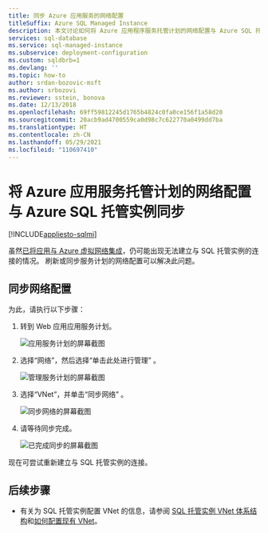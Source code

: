 ```yaml
---
title: 同步 Azure 应用服务的网络配置
titleSuffix: Azure SQL Managed Instance
description: 本文讨论如何将 Azure 应用程序服务托管计划的网络配置与 Azure SQL 托管实例同步。
services: sql-database
ms.service: sql-managed-instance
ms.subservice: deployment-configuration
ms.custom: sqldbrb=1
ms.devlang: ''
ms.topic: how-to
author: srdan-bozovic-msft
ms.author: srbozovi
ms.reviewer: sstein, bonova
ms.date: 12/13/2018
ms.openlocfilehash: 69ff59812245d1765b4824c0fa0ce156f1a58d20
ms.sourcegitcommit: 20acb9ad4700559ca0d98c7c622770a0499dd7ba
ms.translationtype: HT
ms.contentlocale: zh-CN
ms.lasthandoff: 05/29/2021
ms.locfileid: "110697410"
---
```

# <a name="sync-networking-configuration-for-azure-app-service-hosting-plan-with-azure-sql-managed-instance"></a>将 Azure 应用服务托管计划的网络配置与 Azure SQL 托管实例同步
[!INCLUDE[appliesto-sqlmi](../includes/appliesto-sqlmi.md)]

虽然[已将应用与 Azure 虚拟网络集成](../../app-service/web-sites-integrate-with-vnet.md)，仍可能出现无法建立与 SQL 托管实例的连接的情况。 刷新或同步服务计划的网络配置可以解决此问题。 

## <a name="sync-network-configuration"></a>同步网络配置 

为此，请执行以下步骤：  

1. 转到 Web 应用应用服务计划。

   ![应用服务计划的屏幕截图](./media/azure-app-sync-network-configuration/app-service-plan.png)

2. 选择“网络”，然后选择“单击此处进行管理” 。

   ![管理服务计划的屏幕截图](./media/azure-app-sync-network-configuration/manage-plan.png)

3. 选择“VNet”，并单击“同步网络” 。

   ![同步网络的屏幕截图](./media/azure-app-sync-network-configuration/sync.png)

4. 请等待同步完成。
  
   ![已完成同步的屏幕截图](./media/azure-app-sync-network-configuration/sync-done.png)

现在可尝试重新建立与 SQL 托管实例的连接。

## <a name="next-steps"></a>后续步骤

- 有关为 SQL 托管实例配置 VNet 的信息，请参阅 [SQL 托管实例 VNet 体系结构](connectivity-architecture-overview.md)和[如何配置现有 VNet](vnet-existing-add-subnet.md)。
